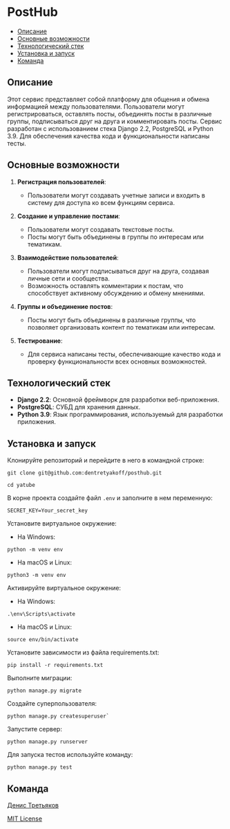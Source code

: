 # PostHub

- [Описание](#desc)
- [Основные возможности](#main-features)
- [Технологический стек](#stack)
- [Установка и запуск](#install)
- [Команда](#team)

## Описание <a id="desc"></a>
Этот сервис представляет собой платформу для общения и обмена информацией между пользователями. Пользователи могут регистрироваться, оставлять посты, объединять посты в различные группы, подписываться друг на друга и комментировать посты. Сервис разработан с использованием стека Django 2.2, PostgreSQL и Python 3.9. Для обеспечения качества кода и функциональности написаны тесты.

## Основные возможности <a id="main-features"></a>

1. **Регистрация пользователей**:
   - Пользователи могут создавать учетные записи и входить в систему для доступа ко всем функциям сервиса.

2. **Создание и управление постами**:
   - Пользователи могут создавать текстовые посты.
   - Посты могут быть объединены в группы по интересам или тематикам.

3. **Взаимодействие пользователей**:
   - Пользователи могут подписываться друг на друга, создавая личные сети и сообщества.
   - Возможность оставлять комментарии к постам, что способствует активному обсуждению и обмену мнениями.

4. **Группы и объединение постов**:
   - Посты могут быть объединены в различные группы, что позволяет организовать контент по тематикам или интересам.

5. **Тестирование**:
   - Для сервиса написаны тесты, обеспечивающие качество кода и проверку функциональности всех основных возможностей.

## Технологический стек <a id="stack"></a>

- **Django 2.2**: Основной фреймворк для разработки веб-приложения.
- **PostgreSQL**: СУБД для хранения данных.
- **Python 3.9**: Язык программирования, используемый для разработки приложения.

## Установка и запуск <a id="install"></a>
Клонируйте репозиторий и перейдите в него в командной строке:

```
git clone git@github.com:dentretyakoff/posthub.git
```

```
cd yatube
```

В корне проекта создайте файл `.env` и заполните в нем переменную:
```
SECRET_KEY=Your_secret_key
```

Установите виртуальное окружение:

- На Windows:
```
python -m venv env
```
- На macOS и Linux: 
```
python3 -m venv env
```

Активируйте виртуальное окружение:

- На Windows: 
```
.\env\Scripts\activate
```
- На macOS и Linux: 
```
source env/bin/activate
```

Установите зависимости из файла requirements.txt:

```
pip install -r requirements.txt
```

Выполните миграции:

```
python manage.py migrate
```

Создайте суперпользователя: 

```
python manage.py createsuperuser`
```

Запустите сервер:

```
python manage.py runserver
```

Для запуска тестов используйте команду:
```
python manage.py test
```



## Команда <a id="team"></a>
[Денис Третьяков](https://github.com/dentretyakoff)


[MIT License](https://opensource.org/licenses/MIT)